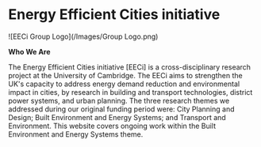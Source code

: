 # Energy Efficient Cities initiative

![EECi Group Logo](/Images/Group Logo.png)

**Who We Are**

The Energy Efficient Cities initiative [EECi] is a cross-disciplinary research project at the University of Cambridge. The EECi aims to strengthen the UK's capacity to address energy demand reduction and environmental impact in cities, by research in building and transport technologies, district power systems, and urban planning. The three research themes we addressed during our original funding period were: City Planning and Design; Built Environment and Energy Systems; and Transport and Environment. This website covers ongoing work within the Built Environment and Energy Systems theme.




<style>
.node {
  stroke: #fff;
  stroke-width: 1.5px;
}
.link {
  stroke: #999;
  stroke-opacity: .6;
}
</style>

<div id='d3div'></div>

<script src="//d3js.org/d3.v3.min.js"></script>
<script>
var width = 500,
    height = 500;
var color = d3.scale.category20();
var force = d3.layout.force()
    .charge(-120)
    .linkDistance(30)
    .size([width, height]);
var svg = d3.select("#d3div").append("svg")
    .attr("width", width)
    .attr("height", height);
d3.json("/data/miserables.json", function(error, graph) {
  if (error) throw error;
  force
      .nodes(graph.nodes)
      .links(graph.links)
      .start();
  var link = svg.selectAll(".link")
      .data(graph.links)
    .enter().append("line")
      .attr("class", "link")
      .style("stroke-width", function(d) { return Math.sqrt(d.value); });
  var node = svg.selectAll(".node")
      .data(graph.nodes)
    .enter().append("circle")
      .attr("class", "node")
      .attr("r", 5)
      .style("fill", function(d) { return color(d.group); })
      .call(force.drag);
  node.append("title")
      .text(function(d) { return d.name; });
  force.on("tick", function() {
    link.attr("x1", function(d) { return d.source.x; })
        .attr("y1", function(d) { return d.source.y; })
        .attr("x2", function(d) { return d.target.x; })
        .attr("y2", function(d) { return d.target.y; });
    node.attr("cx", function(d) { return d.x; })
        .attr("cy", function(d) { return d.y; });
  });
});
</script>
